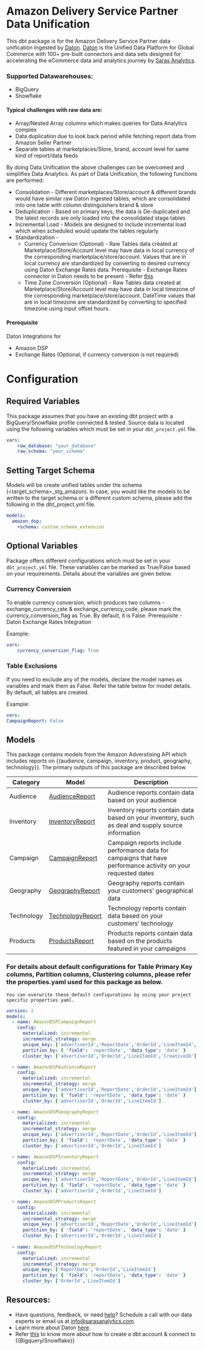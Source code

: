 # Amazon Delivery Service Partner Data Unification

This dbt package is for the Amazon Delivery Service Partner data unification Ingested by [Daton](https://sarasanalytics.com/daton/). [Daton](https://sarasanalytics.com/daton/) is the Unified Data Platform for Global Commerce with 100+ pre-built connectors and data sets designed for accelerating the eCommerce data and analytics journey by [Saras Analytics](https://sarasanalytics.com).

### Supported Datawarehouses:
- BigQuery
- Snowflake

#### Typical challenges with raw data are:
- Array/Nested Array columns which makes queries for Data Analytics complex
- Data duplication due to look back period while fetching report data from Amazon Seller Partner
- Separate tables at marketplaces/Store, brand, account level for same kind of report/data feeds

By doing Data Unification the above challenges can be overcomed and simplifies Data Analytics. 
As part of Data Unification, the following functions are performed:
- Consolidation - Different marketplaces/Store/account & different brands would have similar raw Daton Ingested tables, which are consolidated into one table with column distinguishers brand & store
- Deduplication - Based on primary keys, the data is De-duplicated and the latest records are only loaded into the consolidated stage tables
- Incremental Load - Models are designed to include incremental load which when scheduled would update the tables regularly
- Standardization -
	- Currency Conversion (Optional) - Raw Tables data created at Marketplace/Store/Account level may have data in local currency of the corresponding marketplace/store/account. Values that are in local currency are standardized by converting to desired currency using Daton Exchange Rates data.
	  Prerequisite - Exchange Rates connector in Daton needs to be present - Refer [this](https://github.com/saras-daton/currency_exchange_rates)
	- Time Zone Conversion (Optional) - Raw Tables data created at Marketplace/Store/Account level may have data in local timezone of the corresponding marketplace/store/account. DateTime values that are in local timezone are standardized by converting to specified timezone using input offset hours.

#### Prerequisite 
Daton Integrations for  
- Amazon DSP 
- Exchange Rates (Optional, if currency conversion is not required)


# Configuration 

## Required Variables

This package assumes that you have an existing dbt project with a BigQuery/Snowflake profile connected & tested. Source data is located using the following variables which must be set in your `dbt_project.yml` file.
```yaml
vars:
    raw_database: "your_database"
    raw_schema: "your_schema"
```

## Setting Target Schema

Models will be create unified tables under the schema (<target_schema>_stg_amazon). In case, you would like the models to be written to the target schema or a different custom schema, please add the following in the dbt_project.yml file.

```yaml
models:
  amazon_dsp:
    +schema: custom_schema_extension
```

## Optional Variables

Package offers different configurations which must be set in your `dbt_project.yml` file. These variables can be marked as True/False based on your requirements. Details about the variables are given below.

### Currency Conversion 

To enable currency conversion, which produces two columns - exchange_currency_rate & exchange_currency_code, please mark the currency_conversion_flag as True. By default, it is False.
Prerequisite - Daton Exchange Rates Integration

Example:
```yaml
vars:
    currency_conversion_flag: True
```

### Table Exclusions

If you need to exclude any of the models, declare the model names as variables and mark them as False. Refer the table below for model details. By default, all tables are created.

Example:
```yaml
vars:
CampaignReport: False
```

## Models

This package contains models from the Amazon Adverstising API which includes reports on {{audience, campaign, inventory, product, geography, technology}}. The primary outputs of this package are described below.

| **Category**                 | **Model**  | **Description** |
| ------------------------- | ---------------| ----------------------- |
|Audience | [AudienceReport](models/AmazonDSP/AmazonDSPAudienceReport.sql)  | Audience reports contain data based on your audience |
|Inventory | [InventoryReport](models/AmazonDSP/AmazonDSPInventoryReport.sql)  | Inventory reports contain data based on your inventory, such as deal and supply source information |
|Campaign | [CampaignReport](models/AmazonDSP/AmazonDSPCampaignReport.sql)  | Campaign reports include performance data for campaigns that have performance activity on your requested dates |
|Geography | [GeographyReport](models/AmazonDSP/AmazonDSPGeographyReport.sql)| Geography reports contain your customers’ geographical data |
|Technology | [TechnologyReport](models/AmazonDSP/AmazonDSPTechnologyReport.sql)| Technology reports contain data based on your customers’ technology |
|Products | [ProductsReport](models/AmazonDSP/AmazonDSPProductsReport.sql)| Products reports contain data based on the products featured in your campaigns|





### For details about default configurations for Table Primary Key columns, Partition columns, Clustering columns, please refer the properties.yaml used for this package as below. 
	You can overwrite these default configurations by using your project specific properties yaml.
```yaml
version: 2
models:
  - name: AmazonDSPCampaignReport
    config:
      materialized: incremental
      incremental_strategy: merge
      unique_key: ['advertiserId','ReportDate','OrderId','LineItemId','CreativeID','CreativeAdId']
      partition_by: { 'field': 'reportDate', 'data_type': 'date' }
      cluster_by: ['advertiserId','OrderId','LineItemId','CreativeID'] 

  - name: AmazonDSPAudienceReport
    config:
      materialized: incremental
      incremental_strategy: merge
      unique_key: ['advertiserId','ReportDate','OrderId','LineItemId']
      partition_by: { 'field': 'reportDate', 'data_type': 'date' }
      cluster_by: ['advertiserId','OrderId','LineItemId'] 

  - name: AmazonDSPGeographyReport
    config:
      materialized: incremental
      incremental_strategy: merge
      unique_key: ['advertiserId','ReportDate','OrderId','LineItemId']
      partition_by: { 'field': 'reportDate', 'data_type': 'date' }
      cluster_by: ['advertiserId','OrderId','LineItemId'] 

  - name: AmazonDSPInventoryReport
    config:
      materialized: incremental
      incremental_strategy: merge
      unique_key: ['advertiserId','ReportDate','OrderId','LineItemId']
      partition_by: { 'field': 'reportDate', 'data_type': 'date' }
      cluster_by: ['advertiserId','OrderId','LineItemId'] 

  - name: AmazonDSPProductsReport
    config:
      materialized: incremental
      incremental_strategy: merge
      unique_key: ['advertiserId','ReportDate','OrderId','LineItemId']
      partition_by: { 'field': 'reportDate', 'data_type': 'date' }
      cluster_by: ['advertiserId','OrderId','LineItemId'] 
      
  - name: AmazonDSPTechnologyReport
    config:
      materialized: incremental
      incremental_strategy: merge
      unique_key: ['ReportDate','OrderId','LineItemId']
      partition_by: { 'field': 'reportDate', 'data_type': 'date' }
      cluster_by: ['OrderId','LineItemId'] 


```



## Resources:
- Have questions, feedback, or need [help](https://calendly.com/srinivas-janipalli/30min)? Schedule a call with our data experts or email us at info@sarasanalytics.com.
- Learn more about Daton [here](https://sarasanalytics.com/daton/).
- Refer [this](https://youtu.be/6zDTbM6OUcs) to know more about how to create a dbt account & connect to {{Bigquery/Snowflake}}
